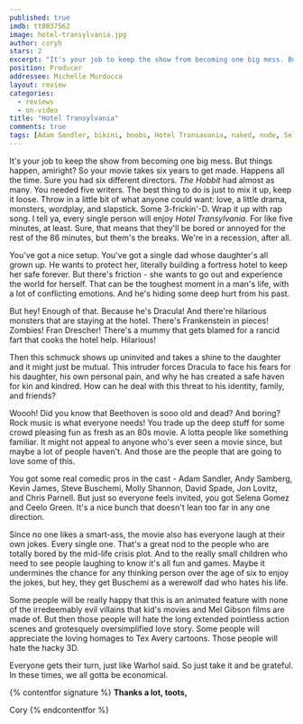 ```yaml
---
published: true
imdb: tt0837562
image: hotel-transylvania.jpg
author: coryh
stars: 2
excerpt: "It's your job to keep the show from becoming one big mess. But things happen, amiright?"
position: Producer
addressee: Michelle Murdocca
layout: review
categories: 
  - reviews
  - on-video
title: "Hotel Transylvania"
comments: true
tags: [Adam Sandler, bikini, boobs, Hotel Transavania, naked, nude, Selena Gomez, sexy, shower, Uncategorized]
---
```

It's your job to keep the show from becoming one big mess. But things happen, amiright? So your movie takes six years to get made. Happens all the time. Sure you had six different directors. _The Hobbit_ had almost as many. You needed five writers. The best thing to do is just to mix it up, keep it loose. Throw in a little bit of what anyone could want: love, a little drama, monsters, wordplay, and slapstick. Some 3-frickin'-D. Wrap it up with rap song. I tell ya, every single person will enjoy _Hotel Transylvania_. For like five minutes, at least. Sure, that means that they'll be bored or annoyed for the rest of the 86 minutes, but them's the breaks. We're in a recession, after all.

You've got a nice setup. You've got a single dad whose daughter's all grown up. He wants to protect her, literally building a fortress hotel to keep her safe forever. But there's friction - she wants to go out and experience the world for herself. That can be the toughest moment in a man's life, with a lot of conflicting emotions. And he's hiding some deep hurt from his past.

But hey! Enough of that. Because he's Dracula! And there're hilarious monsters that are staying at the hotel. There's Frankenstein in pieces! Zombies! Fran Drescher! There's a mummy that gets blamed for a rancid fart that cooks the hotel help. Hilarious!

Then this schmuck shows up uninvited and takes a shine to the daughter and it might just be mutual. This intruder forces Dracula to face his fears for his daughter, his own personal pain, and why he has created a safe haven for kin and kindred. How can he deal with this threat to his identity, family, and friends?

Woooh! Did you know that Beethoven is sooo old and dead? And boring? Rock music is what everyone needs! You trade up the deep stuff for some crowd pleasing fun as fresh as an 80s movie. A lotta people like something familiar.  It might not appeal to anyone who's ever seen a movie since, but maybe a lot of people haven't. And those are the people that are going to love some of this.

You got some real comedic pros in the cast - Adam Sandler, Andy Samberg, Kevin James, Steve Buschemi, Molly Shannon, David Spade, Jon Lovitz, and Chris Parnell. But just so everyone feels invited, you got Selena Gomez and Ceelo Green. It's a nice bunch that doesn't lean too far in any one direction.

Since no one likes a smart-ass, the movie also has everyone laugh at their own jokes. Every single one. That's a great nod to the people who are totally bored by the mid-life crisis plot.  And to the really small children who need to see people laughing to know it's all fun and games. Maybe it undermines the chance for any thinking person over the age of six to enjoy the jokes, but hey, they get Buschemi as a werewolf dad who hates his life.

Some people will be really happy that this is an animated feature with none of the irredeemably evil villains that kid's movies and Mel Gibson films are made of. But then those people will hate the long extended pointless action scenes and grotesquely oversimplified love story. Some people will appreciate the loving homages to Tex Avery cartoons. Those people will hate the hacky 3D.

Everyone gets their turn, just like Warhol said. So just take it and be grateful. In these times, we all gotta be economical.

{% contentfor signature %}
**Thanks a lot, toots,**

Cory
{% endcontentfor %}